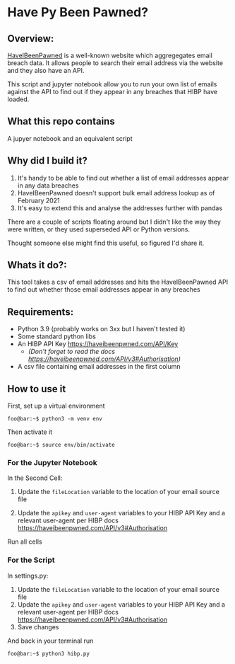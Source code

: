 # Have Py Been Pawned?

## Overview: 
[HaveIBeenPawned](https://haveibeenpwned.com/) is a well-known website which aggregegates email breach data. It allows people to search their email address via the website and they also have an API.

This script and jupyter notebook allow you to run your own list of emails against the API to find out if they appear in any breaches that HIBP have loaded. 

## What this repo contains
A jupyer notebook and an equivalent script

## Why did I build it?
1. It's handy to be able to find out whether a list of email addresses appear in any data breaches
2. HaveIBeenPawned doesn't support bulk email address lookup as of February 2021
3. It's easy to extend this and analyse the addresses further with pandas 
 
There are a couple of scripts floating around but I didn't like the way they were written, or they used superseded API or Python versions. 

Thought someone else might find this useful, so figured I'd share it.

## Whats it do?: 
This tool takes a csv of email addresses and hits the HaveIBeenPawned API to find out whether those email addresses appear in any breaches

## Requirements:
- Python 3.9 (probably works on 3xx but I haven't tested it)
- Some standard python libs
- An HIBP API Key https://haveibeenpwned.com/API/Key 
  - *(Don't forget to read the docs https://haveibeenpwned.com/API/v3#Authorisation)*
- A csv file containing email addresses in the first column 

## How to use it 

First, set up a virtual environment

```console
foo@bar:~$ python3 -m venv env
```

Then activate it
```console
foo@bar:~$ source env/bin/activate
```

### For the Jupyter Notebook
In the Second Cell: 

1. Update the `fileLocation` variable to the location of your email source file

2. Update the `apikey` and `user-agent` variables to your HIBP API Key and a relevant user-agent per HIBP docs https://haveibeenpwned.com/API/v3#Authorisation 

Run all cells

### For the Script 
In settings.py: 

1. Update the `fileLocation` variable to the location of your email source file
2. Update the `apikey` and `user-agent` variables to your HIBP API Key and a relevant user-agent per HIBP docs https://haveibeenpwned.com/API/v3#Authorisation 
3. Save changes 

And back in your terminal run
```console
foo@bar:~$ python3 hibp.py
```